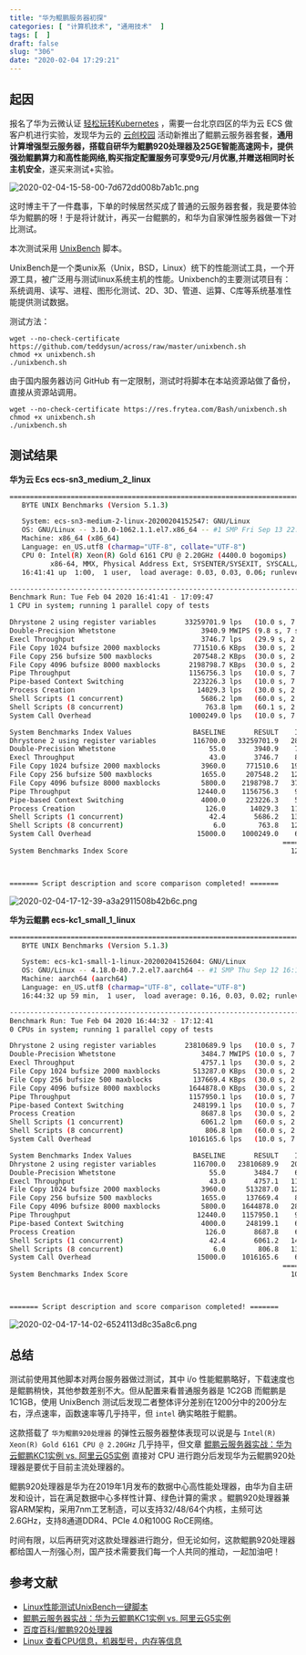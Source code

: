 ```yaml
---
title: "华为鲲鹏服务器初探"
categories: [ "计算机技术", "通用技术"  ]
tags: [  ]
draft: false
slug: "306"
date: "2020-02-04 17:29:21"
---
```


## 起因

报名了华为云微认证  [轻松玩转Kubernetes](https://edu.huaweicloud.com/certifications/32f661c5c9a142c8ad3ef050cce337a2) ，需要一台北京四区的华为云 ECS 做客户机进行实验，发现华为云的 [云创校园](https://developer.huaweicloud.com/campus) 活动新推出了鲲鹏云服务器套餐，**通用计算增强型云服务器，搭载自研华为鲲鹏920处理器及25GE智能高速网卡，提供强劲鲲鹏算力和高性能网络,购买指定配置服务可享受9元/月优惠,并赠送相同时长主机安全**，遂买来测试+实验。

![2020-02-04-15-58-00-7d672dd008b7ab1c.png](https://imagehost-cdn.frytea.com/images/2020/02/04/2020-02-04-15-58-00-7d672dd008b7ab1c.png)

这时博主干了一件蠢事，下单的时候居然买成了普通的云服务器套餐，我是要体验华为鲲鹏的呀！于是将计就计，再买一台鲲鹏的，和华为自家弹性服务器做一下对比测试。

本次测试采用 [UnixBench](https://github.com/teddysun/across/blob/master/unixbench.sh) 脚本。

UnixBench是一个类unix系（Unix，BSD，Linux）统下的性能测试工具，一个开源工具，被广泛用与测试linux系统主机的性能。Unixbench的主要测试项目有：系统调用、读写、进程、图形化测试、2D、3D、管道、运算、C库等系统基准性能提供测试数据。

测试方法：

```
wget --no-check-certificate https://github.com/teddysun/across/raw/master/unixbench.sh
chmod +x unixbench.sh
./unixbench.sh
```

由于国内服务器访问 GitHub 有一定限制，测试时将脚本在本站资源站做了备份，直接从资源站调用。

```
wget --no-check-certificate https://res.frytea.com/Bash/unixbench.sh
chmod +x unixbench.sh
./unixbench.sh
```

## 测试结果

**华为云 Ecs ecs-sn3_medium_2_linux**

```bash
========================================================================
   BYTE UNIX Benchmarks (Version 5.1.3)

   System: ecs-sn3-medium-2-linux-20200204152547: GNU/Linux
   OS: GNU/Linux -- 3.10.0-1062.1.1.el7.x86_64 -- #1 SMP Fri Sep 13 22:55:44 UTC 2019
   Machine: x86_64 (x86_64)
   Language: en_US.utf8 (charmap="UTF-8", collate="UTF-8")
   CPU 0: Intel(R) Xeon(R) Gold 6161 CPU @ 2.20GHz (4400.0 bogomips)
          x86-64, MMX, Physical Address Ext, SYSENTER/SYSEXIT, SYSCALL/SYSRET
   16:41:41 up  1:00,  1 user,  load average: 0.03, 0.03, 0.06; runlevel 3

------------------------------------------------------------------------
Benchmark Run: Tue Feb 04 2020 16:41:41 - 17:09:47
1 CPU in system; running 1 parallel copy of tests

Dhrystone 2 using register variables       33259701.9 lps   (10.0 s, 7 samples)
Double-Precision Whetstone                     3940.9 MWIPS (9.8 s, 7 samples)
Execl Throughput                               3746.7 lps   (29.9 s, 2 samples)
File Copy 1024 bufsize 2000 maxblocks        771510.6 KBps  (30.0 s, 2 samples)
File Copy 256 bufsize 500 maxblocks          207548.2 KBps  (30.0 s, 2 samples)
File Copy 4096 bufsize 8000 maxblocks       2198798.7 KBps  (30.0 s, 2 samples)
Pipe Throughput                             1156756.3 lps   (10.0 s, 7 samples)
Pipe-based Context Switching                 223226.3 lps   (10.0 s, 7 samples)
Process Creation                              14029.3 lps   (30.0 s, 2 samples)
Shell Scripts (1 concurrent)                   5686.2 lpm   (60.0 s, 2 samples)
Shell Scripts (8 concurrent)                    763.8 lpm   (60.1 s, 2 samples)
System Call Overhead                        1000249.0 lps   (10.0 s, 7 samples)

System Benchmarks Index Values               BASELINE       RESULT    INDEX
Dhrystone 2 using register variables         116700.0   33259701.9   2850.0
Double-Precision Whetstone                       55.0       3940.9    716.5
Execl Throughput                                 43.0       3746.7    871.3
File Copy 1024 bufsize 2000 maxblocks          3960.0     771510.6   1948.3
File Copy 256 bufsize 500 maxblocks            1655.0     207548.2   1254.1
File Copy 4096 bufsize 8000 maxblocks          5800.0    2198798.7   3791.0
Pipe Throughput                               12440.0    1156756.3    929.9
Pipe-based Context Switching                   4000.0     223226.3    558.1
Process Creation                                126.0      14029.3   1113.4
Shell Scripts (1 concurrent)                     42.4       5686.2   1341.1
Shell Scripts (8 concurrent)                      6.0        763.8   1273.1
System Call Overhead                          15000.0    1000249.0    666.8
                                                                   ========
System Benchmarks Index Score                                        1219.7



======= Script description and score comparison completed! =======
```

![2020-02-04-17-12-39-a3a2911508b42b6c.png](https://imagehost-cdn.frytea.com/images/2020/02/04/2020-02-04-17-12-39-a3a2911508b42b6c.png)

**华为云鲲鹏 ecs-kc1_small_1_linux**

```bash
========================================================================
   BYTE UNIX Benchmarks (Version 5.1.3)

   System: ecs-kc1-small-1-linux-20200204152604: GNU/Linux
   OS: GNU/Linux -- 4.18.0-80.7.2.el7.aarch64 -- #1 SMP Thu Sep 12 16:13:20 UTC 2019
   Machine: aarch64 (aarch64)
   Language: en_US.utf8 (charmap="UTF-8", collate="UTF-8")
   16:44:32 up 59 min,  1 user,  load average: 0.16, 0.03, 0.02; runlevel 3

------------------------------------------------------------------------
Benchmark Run: Tue Feb 04 2020 16:44:32 - 17:12:41
0 CPUs in system; running 1 parallel copy of tests

Dhrystone 2 using register variables       23810689.9 lps   (10.0 s, 7 samples)
Double-Precision Whetstone                     3484.7 MWIPS (10.0 s, 7 samples)
Execl Throughput                               4757.1 lps   (30.0 s, 2 samples)
File Copy 1024 bufsize 2000 maxblocks        513287.0 KBps  (30.0 s, 2 samples)
File Copy 256 bufsize 500 maxblocks          137669.4 KBps  (30.0 s, 2 samples)
File Copy 4096 bufsize 8000 maxblocks       1644878.0 KBps  (30.0 s, 2 samples)
Pipe Throughput                             1157950.1 lps   (10.0 s, 7 samples)
Pipe-based Context Switching                 248199.1 lps   (10.0 s, 7 samples)
Process Creation                               8687.8 lps   (30.0 s, 2 samples)
Shell Scripts (1 concurrent)                   6061.2 lpm   (60.0 s, 2 samples)
Shell Scripts (8 concurrent)                    806.8 lpm   (60.0 s, 2 samples)
System Call Overhead                        1016165.6 lps   (10.0 s, 7 samples)

System Benchmarks Index Values               BASELINE       RESULT    INDEX
Dhrystone 2 using register variables         116700.0   23810689.9   2040.3
Double-Precision Whetstone                       55.0       3484.7    633.6
Execl Throughput                                 43.0       4757.1   1106.3
File Copy 1024 bufsize 2000 maxblocks          3960.0     513287.0   1296.2
File Copy 256 bufsize 500 maxblocks            1655.0     137669.4    831.8
File Copy 4096 bufsize 8000 maxblocks          5800.0    1644878.0   2836.0
Pipe Throughput                               12440.0    1157950.1    930.8
Pipe-based Context Switching                   4000.0     248199.1    620.5
Process Creation                                126.0       8687.8    689.5
Shell Scripts (1 concurrent)                     42.4       6061.2   1429.5
Shell Scripts (8 concurrent)                      6.0        806.8   1344.7
System Call Overhead                          15000.0    1016165.6    677.4
                                                                   ========
System Benchmarks Index Score                                        1070.6



======= Script description and score comparison completed! =======
```

![2020-02-04-17-14-02-6524113d8c35a8c6.png](https://imagehost-cdn.frytea.com/images/2020/02/04/2020-02-04-17-14-02-6524113d8c35a8c6.png)

## 总结

测试前使用其他脚本对两台服务器做过测试，其中 i/o 性能鲲鹏略好，下载速度也是鲲鹏稍快，其他参数差别不大。但从配置来看普通服务器是 1C2GB 而鲲鹏是 1C1GB，使用 UnixBench 测试后发现二者整体评分差别在1200分中的200分左右，浮点速率，函数速率等几乎持平，但 `intel` 确实略胜于鲲鹏。

这款搭载了 `华为鲲鹏920处理器` 的弹性云服务器整体表现可以说是与 `Intel(R) Xeon(R) Gold 6161 CPU @ 2.20GHz` 几乎持平，但文章 [鲲鹏云服务器实战：华为云鲲鹏KC1实例 vs. 阿里云G5实例](https://zhuanlan.zhihu.com/p/82300549) 直接对 CPU 进行跑分后发现华为云鲲鹏920处理器是要优于目前主流处理器的。

鲲鹏920处理器是华为在2019年1月发布的数据中心高性能处理器，由华为自主研发和设计，旨在满足数据中心多样性计算、绿色计算的需求  。鲲鹏920处理器兼容ARM架构，采用7nm工艺制造，可以支持32/48/64个内核，主频可达2.6GHz，支持8通道DDR4、PCIe 4.0和100G RoCE网络。

时间有限，以后再研究对这款处理器进行跑分，但无论如何，这款鲲鹏920处理器都给国人一剂强心剂，国产技术需要我们每一个人共同的推动，一起加油吧！


## 参考文献

- [Linux性能测试UnixBench一键脚本](https://teddysun.com/245.html)
- [鲲鹏云服务器实战：华为云鲲鹏KC1实例 vs. 阿里云G5实例](https://zhuanlan.zhihu.com/p/82300549)
- [百度百科/鲲鹏920处理器](https://baike.baidu.com/item/%E9%B2%B2%E9%B9%8F920%E5%A4%84%E7%90%86%E5%99%A8/23655037?fromtitle=%E9%B2%B2%E9%B9%8F920&fromid=23239523)
- [Linux 查看CPU信息，机器型号，内存等信息](https://blog.csdn.net/bluishglc/article/details/41390589)
